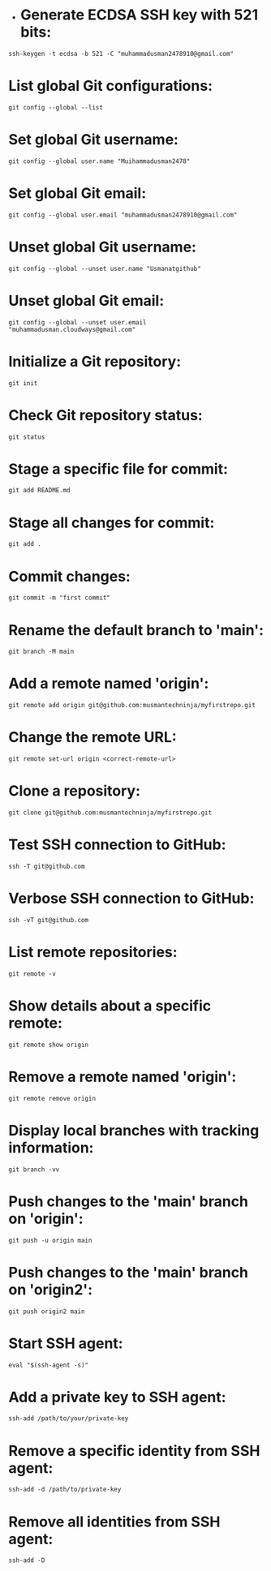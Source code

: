 * # Generate ECDSA SSH key with 521 bits:
```
ssh-keygen -t ecdsa -b 521 -C "muhammadusman2478910@gmail.com"
```

# List global Git configurations:
```
git config --global --list
```

# Set global Git username:
```
git config --global user.name "Muihammadusman2478"
```

# Set global Git email:
```
git config --global user.email "muhammadusman2478910@gmail.com"
```

# Unset global Git username:
```
git config --global --unset user.name "Usmanatgithub"
```

# Unset global Git email:
```
git config --global --unset user.email "muhammadusman.cloudways@gmail.com"
```

# Initialize a Git repository:
```
git init
```

# Check Git repository status:
```
git status
```

# Stage a specific file for commit:
```
git add README.md
```

# Stage all changes for commit:
```
git add .
```
# Commit changes:
```
git commit -m "first commit"
```

# Rename the default branch to 'main':
```
git branch -M main
```

# Add a remote named 'origin':
```
git remote add origin git@github.com:musmantechninja/myfirstrepo.git
```

# Change the remote URL:
```
git remote set-url origin <correct-remote-url>
```

# Clone a repository:
```
git clone git@github.com:musmantechninja/myfirstrepo.git
```

# Test SSH connection to GitHub:
```
ssh -T git@github.com
```

# Verbose SSH connection to GitHub:
```
ssh -vT git@github.com
```

# List remote repositories:
```
git remote -v
```

# Show details about a specific remote:
```
git remote show origin
```

# Remove a remote named 'origin':
```
git remote remove origin
```

# Display local branches with tracking information:
```
git branch -vv
```

# Push changes to the 'main' branch on 'origin':
```
git push -u origin main
```

# Push changes to the 'main' branch on 'origin2':
```
git push origin2 main
```

# Start SSH agent:
```
eval "$(ssh-agent -s)"
```

# Add a private key to SSH agent:
```
ssh-add /path/to/your/private-key
```

# Remove a specific identity from SSH agent:
```
ssh-add -d /path/to/private-key
```

# Remove all identities from SSH agent:
```
ssh-add -D
```
